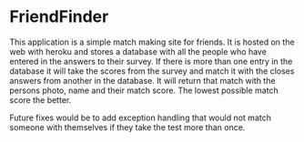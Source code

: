 # FriendFinder

This application is a simple match making site for friends.  It is hosted on the web with heroku and stores a database with all the people who have entered in the answers to their survey.  If there is more than one entry in the database it will take the scores from the survey and match it with the closes answers from another in the database.  It will return that match with the persons photo, name and their match score.  The lowest possible match score the better.  

Future fixes would be to add exception handling that would not match someone with themselves if they take the test more than once.
